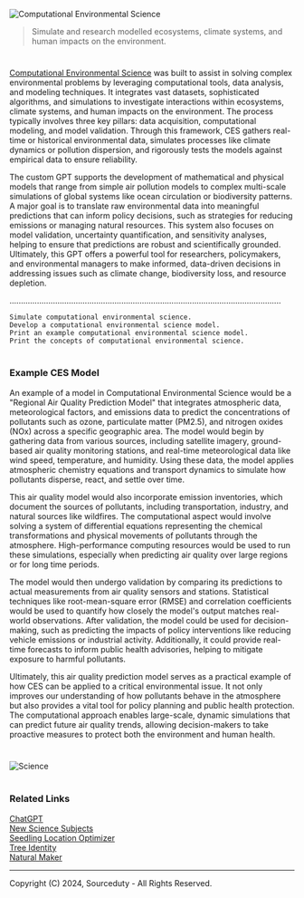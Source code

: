 ![Computational Environmental Science](https://github.com/user-attachments/assets/b1164c14-896a-4ca1-a958-bf3d857a870b)

> Simulate and research modelled ecosystems, climate systems, and human impacts on the environment.

#

[Computational Environmental Science](https://chatgpt.com/g/g-p9LtBM7zP-computational-environmental-science) was built to assist in solving complex environmental problems by leveraging computational tools, data analysis, and modeling techniques. It integrates vast datasets, sophisticated algorithms, and simulations to investigate interactions within ecosystems, climate systems, and human impacts on the environment. The process typically involves three key pillars: data acquisition, computational modeling, and model validation. Through this framework, CES gathers real-time or historical environmental data, simulates processes like climate dynamics or pollution dispersion, and rigorously tests the models against empirical data to ensure reliability.

The custom GPT supports the development of mathematical and physical models that range from simple air pollution models to complex multi-scale simulations of global systems like ocean circulation or biodiversity patterns. A major goal is to translate raw environmental data into meaningful predictions that can inform policy decisions, such as strategies for reducing emissions or managing natural resources. This system also focuses on model validation, uncertainty quantification, and sensitivity analyses, helping to ensure that predictions are robust and scientifically grounded. Ultimately, this GPT offers a powerful tool for researchers, policymakers, and environmental managers to make informed, data-driven decisions in addressing issues such as climate change, biodiversity loss, and resource depletion.

.......................................................................................................................

```
Simulate computational environmental science.
Develop a computational environmental science model.
Print an example computational environmental science model.
Print the concepts of computational environmental science.
```

#
### Example CES Model

An example of a model in Computational Environmental Science would be a "Regional Air Quality Prediction Model" that integrates atmospheric data, meteorological factors, and emissions data to predict the concentrations of pollutants such as ozone, particulate matter (PM2.5), and nitrogen oxides (NOx) across a specific geographic area. The model would begin by gathering data from various sources, including satellite imagery, ground-based air quality monitoring stations, and real-time meteorological data like wind speed, temperature, and humidity. Using these data, the model applies atmospheric chemistry equations and transport dynamics to simulate how pollutants disperse, react, and settle over time.

This air quality model would also incorporate emission inventories, which document the sources of pollutants, including transportation, industry, and natural sources like wildfires. The computational aspect would involve solving a system of differential equations representing the chemical transformations and physical movements of pollutants through the atmosphere. High-performance computing resources would be used to run these simulations, especially when predicting air quality over large regions or for long time periods.

The model would then undergo validation by comparing its predictions to actual measurements from air quality sensors and stations. Statistical techniques like root-mean-square error (RMSE) and correlation coefficients would be used to quantify how closely the model's output matches real-world observations. After validation, the model could be used for decision-making, such as predicting the impacts of policy interventions like reducing vehicle emissions or industrial activity. Additionally, it could provide real-time forecasts to inform public health advisories, helping to mitigate exposure to harmful pollutants.

Ultimately, this air quality prediction model serves as a practical example of how CES can be applied to a critical environmental issue. It not only improves our understanding of how pollutants behave in the atmosphere but also provides a vital tool for policy planning and public health protection. The computational approach enables large-scale, dynamic simulations that can predict future air quality trends, allowing decision-makers to take proactive measures to protect both the environment and human health.

#

![Science](https://github.com/user-attachments/assets/81864863-c6b2-47cc-b013-ab11ac021e34)

#
### Related Links

[ChatGPT](https://github.com/sourceduty/ChatGPT)
<br>
[New Science Subjects](https://github.com/sourceduty/New_Science_Subjects)
<br>
[Seedling Location Optimizer](https://github.com/sourceduty/Seedling_Location_Optimizer)
<br>
[Tree Identity](https://github.com/sourceduty/Tree_Identity)
<br>
[Natural Maker](https://github.com/sourceduty/Natural_Maker)

***
Copyright (C) 2024, Sourceduty - All Rights Reserved.
